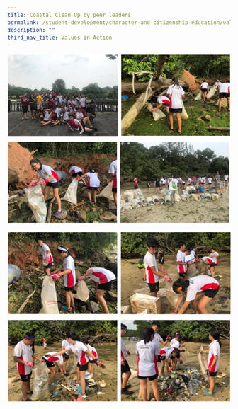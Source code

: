 ```yaml
---
title: Coastal Clean Up by peer leaders
permalink: /student-development/character-and-citizenship-education/values-in-action/coastal-clean-up
description: ""
third_nav_title: Values in Action
---
```

![Coastal Clean Up by peer leaders](/images/coastal.png)

![Coastal Clean Up by peer leaders](/images/coastal2.png)